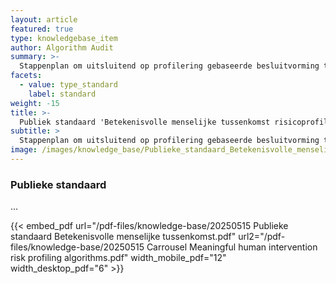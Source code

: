 ```yaml
---
layout: article
featured: true
type: knowledgebase_item
author: Algorithm Audit
summary: >-
  Stappenplan om uitsluitend op profilering gebaseerde besluitvorming te voorkomen
facets:
  - value: type_standard
    label: standard
weight: -15
title: >-
  Publiek standaard 'Betekenisvolle menselijke tussenkomst risicoprofileringsalgoritmes'
subtitle: >
  Stappenplan om uitsluitend op profilering gebaseerde besluitvorming te voorkomen
image: /images/knowledge_base/Publieke_standaard_Betekenisvolle_menselijke_tussenkomst.png
---
```


### Publieke standaard

...

{{< embed_pdf url="/pdf-files/knowledge-base/20250515 Publieke standaard Betekenisvolle menselijke tussenkomst.pdf" url2="/pdf-files/knowledge-base/20250515 Carrousel Meaningful human intervention risk profiling algorithms.pdf" width_mobile_pdf="12" width_desktop_pdf="6" >}}